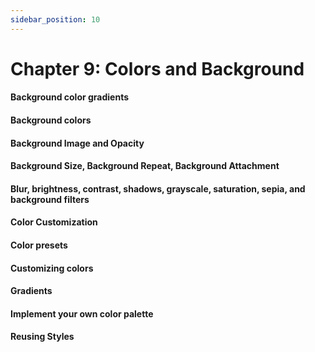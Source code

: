 ```yaml
---
sidebar_position: 10
---
```


# Chapter 9: Colors and Background

#### Background color gradients

#### Background colors

#### Background Image and Opacity

#### Background Size, Background Repeat, Background Attachment

#### Blur, brightness, contrast, shadows, grayscale, saturation, sepia, and background filters

#### Color Customization

#### Color presets

#### Customizing colors

#### Gradients

#### Implement your own color palette

#### Reusing Styles
